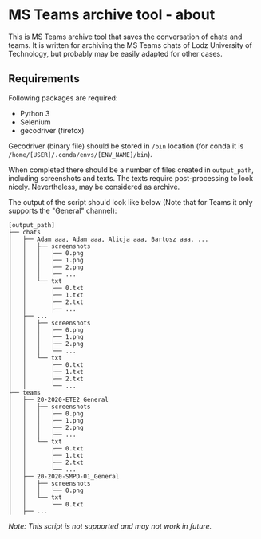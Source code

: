 # MS Teams archive tool - about

This is MS Teams archive tool that saves the conversation of chats and teams.
It is written for archiving the MS Teams chats of Lodz University of Technology, but probably may be easily adapted for other cases.

## Requirements

Following packages are required:
* Python 3
* Selenium
* gecodriver (firefox)

Gecodriver (binary file) should be stored in `/bin` location (for conda it is `/home/[USER]/.conda/envs/[ENV_NAME]/bin`).

When completed there should be a number of files created in `output_path`, including screenshots and texts. The texts require post-processing to look nicely. Nevertheless, may be considered as archive.

The output of the script should look like below (Note that for Teams it only supports the "General" channel):

```
[output_path]
├── chats
│   ├── Adam aaa, Adam aaa, Alicja aaa, Bartosz aaa, ...
│   │   ├── screenshots
│   │   │   ├── 0.png
│   │   │   ├── 1.png
│   │   │   ├── 2.png
│   │   │   ├── ...
│   │   └── txt
│   │       ├── 0.txt
│   │       ├── 1.txt
│   │       ├── 2.txt
│   │       ├── ...
│   ├── ...
│   │   ├── screenshots
│   │   │   ├── 0.png
│   │   │   ├── 1.png
│   │   │   ├── 2.png
│   │   │   └── ...
│   │   └── txt
│   │       ├── 0.txt
│   │       ├── 1.txt
│   │       ├── 2.txt
│   │       └── ...
├── teams
│   ├── 20-2020-ETE2_General
│   │   ├── screenshots
│   │   │   ├── 0.png
│   │   │   ├── 1.png
│   │   │   ├── 2.png
│   │   │   ├── ...
│   │   └── txt
│   │       ├── 0.txt
│   │       ├── 1.txt
│   │       ├── 2.txt
│   │       ├── ...
│   ├── 20-2020-SMPD-01_General
│   │   ├── screenshots
│   │   │   └── 0.png
│   │   └── txt
│   │       └── 0.txt
│   ├── ...

```

*Note: This script is not supported and may not work in future.*
